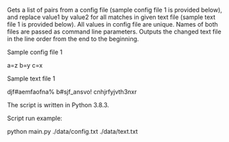 Gets a list of pairs from a config file (sample config file 1 is provided below), and replace value1 by value2 for all matches in given text file (sample text file 1 is provided below). All values in config file are unique. Names of both files are passed as command line parameters. Outputs the changed text file in the line order from the end to the beginning.

Sample config file 1

a=z
b=y
c=x

Sample text file 1

djf#aemfaofna%
b#sjf_ansvo!
cnhjrfyjvth3nxr

The script is written in Python 3.8.3.

Script run example:

python main.py ./data/config.txt ./data/text.txt